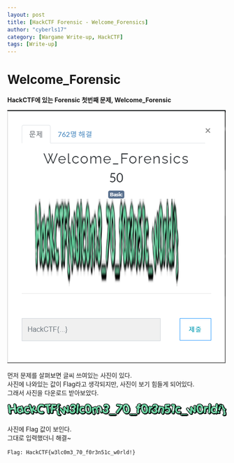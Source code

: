 ```yaml
---
layout: post
title: [HackCTF Forensic - Welcome_Forensics]
author: "cyberls17"
category: [Wargame Write-up, HackCTF]
tags: [Write-up]
---
```


# Welcome_Forensic

**HackCTF에 있는 Forensic 첫번째 문제, Welcome_Forensic**

![Welcome_Forensic_Prob](\images\Welcome_Forensic_Prob.png)<br>

먼저 문제를 살펴보면 글씨 쓰여있는 사진이 있다.<br>
사진에 나와있는 값이 Flag라고 생각되지만, 사진이 보기 힘들게 되어있다.<br>
그래서 사진을 다운로드 받아보았다.<br>

![forensics1](\images\forensics1.gif)<br>

사진에 Flag 값이 보인다.<br>
그대로 입력했더니 해결~

```Flag: HackCTF{w3lc0m3_70_f0r3n51c_w0rld!}```